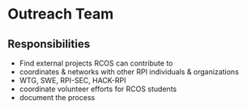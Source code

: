 # Outreach Team

## Responsibilities
  - Find external projects RCOS can contribute to
  - coordinates & networks with other RPI individuals & organizations
  - WTG, SWE, RPI-SEC, HACK-RPI
  - coordinate volunteer efforts for RCOS students
  - document the process
